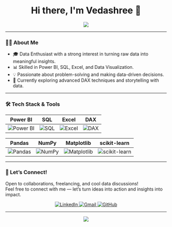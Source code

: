 <h1 align="center">Hi there, I'm Vedashree 👋</h1>

<p align="center">
  <img src="https://readme-typing-svg.demolab.com/?lines=Data+Analyst+|+Power+BI+Developer+|+SQL+&center=true&width=500&height=30" />
</p>

---

### 👩‍💻 About Me

- 🎓 Data Enthusiast with a strong interest in turning raw data into meaningful insights.
- 📊 Skilled in Power BI, SQL, Excel, and Data Visualization.
- 💡 Passionate about problem-solving and making data-driven decisions.
- 🌱 Currently exploring advanced DAX techniques and storytelling with data.

---

### 🛠️ Tech Stack & Tools

| Power BI | SQL | Excel | DAX |
|----------|-----|-------|-----|
| ![Power BI](https://img.shields.io/badge/-Power%20BI-F2C811?logo=powerbi&logoColor=black&style=flat) | ![SQL](https://img.shields.io/badge/-SQL-4479A1?logo=postgresql&logoColor=white&style=flat) | ![Excel](https://img.shields.io/badge/-Excel-217346?logo=microsoft-excel&logoColor=white&style=flat) | ![DAX](https://img.shields.io/badge/-DAX-000000?logo=data&logoColor=white&style=flat) |

| Pandas | NumPy | Matplotlib | scikit-learn |
|--------|-------|------------|--------------|
| ![Pandas](https://img.shields.io/badge/-Pandas-150458?logo=pandas&logoColor=white&style=flat) | ![NumPy](https://img.shields.io/badge/-NumPy-013243?logo=numpy&logoColor=white&style=flat) | ![Matplotlib](https://img.shields.io/badge/-Matplotlib-11557c?logo=matplotlib&logoColor=white&style=flat) | ![scikit-learn](https://img.shields.io/badge/-Scikit--learn-F7931E?logo=scikit-learn&logoColor=white&style=flat) |

---

### 🤝 Let’s Connect!

Open to collaborations, freelancing, and cool data discussions!  
Feel free to connect with me — let’s turn ideas into action and insights into impact.

<p align="center">
  <a href="https://www.linkedin.com/in/vedashree04/" target="_blank">
    <img src="https://img.shields.io/badge/-LinkedIn-blue?logo=linkedin&logoColor=white&style=for-the-badge" alt="LinkedIn"/>
  </a>
  <a href="mailto:vedashree.datascience@gmail.com" target="_blank">
    <img src="https://img.shields.io/badge/-Gmail-D14836?logo=gmail&logoColor=white&style=for-the-badge" alt="Gmail"/>
  </a>
  <a href="https://github.com/Vedashree04" target="_blank">
    <img src="https://img.shields.io/badge/-GitHub-181717?logo=github&logoColor=white&style=for-the-badge" alt="GitHub"/>
  </a>
</p>

---

<p align="center">
  <img src="https://github-readme-stats.vercel.app/api?username=Vedashree04&show_icons=true&theme=default" />
</p>



